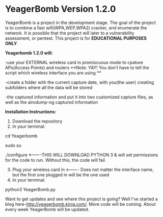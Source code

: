 # YeagerBomb Version 1.2.0

YeagerBomb is a project in the development stage. The goal of the project is to combine a fast wifi(WPA,WEP,WPA2) cracker, and
  enumerate the network. It is possible that the project will later to a vulnerability assessment, or pentest. This project
  is for **EDUCATIONAL PURPOSES ONLY**. 

**Yeagerbomb 1.2.0 will:**

-use your EXTERNAL wireless card in promiscuous mode to cpature APs(Access Points) and routers **Note: YAY! You don't have to tell the script which wireless interface you are using **

-create a folder with the current capture date, with you(the user) creating subfolders where all the data will be stored

-the captured information and put it into two customized capture files, as well as the airodump-ng captured information



**Installation Instructions:**
1) Download the repository
2) In your terminal:

cd Yeagerbomb

sudo su

./configure <----THIS WILL DOWNLOAD PYTHON 3 & will set permissions for the code to run. Without this, the code will fail.

3) Plug your wireless card in <---- Does not matter the interface name, but the first one plugged in will be the one used
4) In your terminal:

python3 YeagerBomb.py


Want to get updates and see where this project is going? Well I've started a blog here-http://yeagerbomb.kinja.com/. More code
will be coming. About every week YeagerBomb will be updated.
